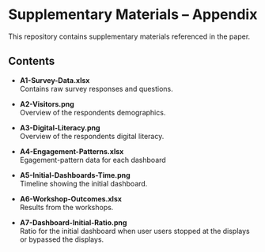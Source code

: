 # Supplementary Materials – Appendix

This repository contains supplementary materials referenced in the paper.

## Contents

- **A1-Survey-Data.xlsx**  
  Contains raw survey responses and questions.

- **A2-Visitors.png**  
  Overview of the respondents demographics.

- **A3-Digital-Literacy.png**  
  Overview of the respondents digital literacy.

- **A4-Engagement-Patterns.xlsx**  
  Egagement-pattern data for each dashboard

- **A5-Initial-Dashboards-Time.png**  
  Timeline showing the initial dashboard.

- **A6-Workshop-Outcomes.xlsx**  
  Results from the workshops.

- **A7-Dashboard-Initial-Ratio.png**  
  Ratio for the initial dashboard when user users stopped at the displays or bypassed the displays.


